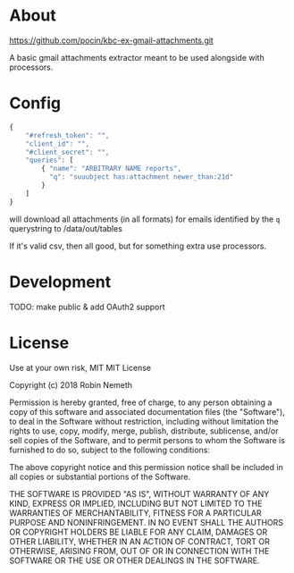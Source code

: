 # About
https://github.com/pocin/kbc-ex-gmail-attachments.git

A basic gmail attachments extractor meant to be used alongside with processors.

# Config

```javascript
{
    "#refresh_token": "",
    "client_id": "",
    "#client_secret": "",
    "queries": [
        { "name": "ARBITRARY NAME reports",
          "q": "suuubject has:attachment newer_than:21d"
        }
    ]
}
```
will download all attachments (in all formats) for emails identified by the `q` querystring to /data/out/tables

If it's valid csv, then all good, but for something extra use processors.

# Development
TODO: make public & add OAuth2 support

# License
Use at your own risk, MIT
MIT License

Copyright (c) 2018 Robin Nemeth

Permission is hereby granted, free of charge, to any person obtaining a copy
of this software and associated documentation files (the "Software"), to deal
in the Software without restriction, including without limitation the rights
to use, copy, modify, merge, publish, distribute, sublicense, and/or sell
copies of the Software, and to permit persons to whom the Software is
furnished to do so, subject to the following conditions:

The above copyright notice and this permission notice shall be included in all
copies or substantial portions of the Software.

THE SOFTWARE IS PROVIDED "AS IS", WITHOUT WARRANTY OF ANY KIND, EXPRESS OR
IMPLIED, INCLUDING BUT NOT LIMITED TO THE WARRANTIES OF MERCHANTABILITY,
FITNESS FOR A PARTICULAR PURPOSE AND NONINFRINGEMENT. IN NO EVENT SHALL THE
AUTHORS OR COPYRIGHT HOLDERS BE LIABLE FOR ANY CLAIM, DAMAGES OR OTHER
LIABILITY, WHETHER IN AN ACTION OF CONTRACT, TORT OR OTHERWISE, ARISING FROM,
OUT OF OR IN CONNECTION WITH THE SOFTWARE OR THE USE OR OTHER DEALINGS IN THE
SOFTWARE.


